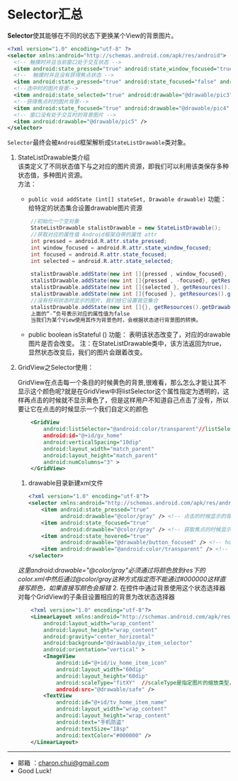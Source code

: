 Selector汇总
===

**Selector**使其能够在不同的状态下更换某个View的背景图片。
```xml
<?xml version="1.0" encoding="utf-8" ?>     
<selector xmlns:android="http://schemas.android.com/apk/res/android">   
  <!-- 触摸时并且当前窗口处于交互状态 -->    
  <item android:state_pressed="true" android:state_window_focused="true" android:drawable= "@drawable/pic1" />  
  <!--  触摸时并且没有获得焦点状态 -->    
  <item android:state_pressed="true" android:state_focused="false" android:drawable="@drawable/pic2" />    
  <!--选中时的图片背景-->    
  <item android:state_selected="true" android:drawable="@drawable/pic3" />     
  <!--获得焦点时的图片背景-->    
  <item android:state_focused="true" android:drawable="@drawable/pic4" />    
  <!-- 窗口没有处于交互时的背景图片 -->    
  <item android:drawable="@drawable/pic5" />   
</selector>
```
`Selector`最终会被`Android`框架解析成`StateListDrawable`类对象。
1. StateListDrawable类介绍    
    该类定义了不同状态值下与之对应的图片资源，即我们可以利用该类保存多种状态值，多种图片资源。     
	方法：
    - `public void addState (int[] stateSet, Drawable drawable)`
    功能： 给特定的状态集合设置drawable图片资源
	```java
		//初始化一个空对象  
		StateListDrawable stalistDrawable = new StateListDrawable();  
		//获取对应的属性值 Android框架自带的属性 attr  
		int pressed = android.R.attr.state_pressed;  
		int window_focused = android.R.attr.state_window_focused;  
		int focused = android.R.attr.state_focused;  
		int selected = android.R.attr.state_selected;  
		  
		stalistDrawable.addState(new int []{pressed , window_focused}, getResources().getDrawable(R.drawable.pic1));  
		stalistDrawable.addState(new int []{pressed , -focused}, getResources().getDrawable(R.drawable.pic2);  
		stalistDrawable.addState(new int []{selected }, getResources().getDrawable(R.drawable.pic3);  
		stalistDrawable.addState(new int []{focused }, getResources().getDrawable(R.drawable.pic4);  
		//没有任何状态时显示的图片，我们给它设置我空集合  
		stalistDrawable.addState(new int []{}, getResources().getDrawable(R.drawable.pic5);  
		上面的“-”负号表示对应的属性值为false
		当我们为某个View使用其作为背景色时，会根据状态进行背景图的转换。
	```
    - public boolean isStateful ()
    功能： 表明该状态改变了，对应的drawable图片是否会改变。
    注：在StateListDrawable类中，该方法返回为true，显然状态改变后，我们的图片会跟着改变。

2. GridView之Selector使用：  

    GridView在点击每一个条目的时候黄色的背景,很难看，那么怎么才能让其不显示这个颜色呢?就是在GridView中将listSelector这个属性指定为透明的，这样再点击的时候就不显示黄色了，但是这样用户不知道自己点击了没有，所以要让它在点击的时候显示一个我们自定义的颜色     
    ```xml
        <GridView
            android:listSelector="@android:color/transparent"//listSelector用于标示当前的条目被选择的时候的状态
            android:id="@+id/gv_home"
            android:verticalSpacing="10dip"
            android:layout_width="match_parent"
            android:layout_height="match_parent"
            android:numColumns="3" >
        </GridView>
    ``` 
    1. drawable目录新建xml文件
    	```xml
    	<?xml version="1.0" encoding="utf-8"?>
    	<selector xmlns:android="http://schemas.android.com/apk/res/android">
    		<item android:state_pressed="true"
    			  android:drawable="@color/gray" /> <!-- 点击的时候显示的背景 -->
    		<item android:state_focused="true"
    			  android:drawable="@color/gray" /> <!-- 获取焦点的时候显示的背景 -->
    		<item android:state_hovered="true"
    			  android:drawable="@drawable/button_focused" /> <!-- hovered -->
    		<item android:drawable="@android:color/transparent" /> <!-- 平常状态显示的颜色 -->
    	</selector>
    	```	
    *这里android:drawable="@color/gray"必须通过将颜色放到res下的color.xml中然后通过@color/gray这种方式指定而不能通过#000000这样直接写颜色，如果直接写颜色会报错*
    2. 在控件中通过背景使用这个状态选择器 		
        对每个GridView的子条目设置相应的背景为改状态选择器
    ```xml
    	<?xml version="1.0" encoding="utf-8"?>
    	<LinearLayout xmlns:android="http://schemas.android.com/apk/res/android"
    		android:layout_width="wrap_content"
    		android:layout_height="wrap_content"
    		android:gravity="center_horizontal"
    		android:background="@drawable/gv_item_selector"
    		android:orientation="vertical" >
    		<ImageView
    			android:id="@+id/iv_home_item_icon"
    			android:layout_width="60dip"
    			android:layout_height="60dip"
    			android:scaleType="fitXY"  //scaleType是指定图片的缩放类型， fitXY就是填充x和y轴
    			android:src="@drawable/safe" />
    		<TextView
    			android:id="@+id/tv_home_item_name"
    			android:layout_width="wrap_content"
    			android:layout_height="wrap_content"
    			android:text="手机防盗"
    			android:textSize="18sp"
    			android:textColor="#000000" />
    	</LinearLayout>
    ```
---

- 邮箱 ：charon.chui@gmail.com  
- Good Luck! 